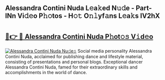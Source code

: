 ## Alessandra Contini Nuda L𝚎a𝚔ed N𝚞𝚍e - Part-lNn Vi𝚍𝚎o P𝚑𝚘tos - H𝚘𝚝 O𝚗𝚕yf𝚊ns L𝚎a𝚔s IV2hX

# <h2><a href="http://kf9ci2.oniu.top/?m=Alessandra+Contini+Nuda">🔗👉 🔴 Alessandra Contini Nuda P𝚑ot𝚘𝚜 V𝚒d𝚎o</a></h2>

[![Alessandra Contini Nuda Nu𝚍e𝚜](https://i.imgur.com/0qMVB7G.gif)](http://kf9ci2.oniu.top/?m=Alessandra+Contini+Nuda)
Social media personality Alessandra Contini Nuda, acclaimed for publishing dance and lifestyle material, consisting of presentations and personal blogs. Exceptional dancer Alessandra Contini Nuda, famed for their extraordinary skills and accomplishments in the world of dance.  
